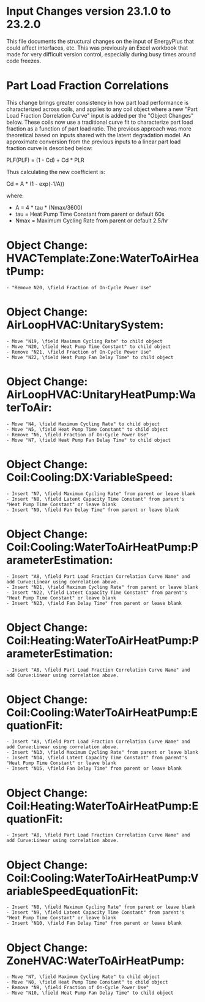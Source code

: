 Input Changes version 23.1.0 to 23.2.0
=============

This file documents the structural changes on the input of EnergyPlus that could affect interfaces, etc.
This was previously an Excel workbook that made for very difficult version control, especially during busy times around code freezes.

# Part Load Fraction Correlations

This change brings greater consistency in how part load performance is characterized across coils, and applies to any coil object where a new
"Part Load Fraction Correlation Curve" input is added per the "Object Changes" below. These coils now use a traditional
curve fit to characterize part load fraction as a function of part load ratio. The previous approach was more theoretical based on inputs
shared with the latent degradation model. An approximate conversion from the previous inputs to a linear part load fraction curve is described
below:

PLF(PLF) = (1 - Cd) + Cd * PLR

Thus calculating the new coefficient is:

Cd = A * (1 - exp(-1/A))

where:

- A = 4 * tau * (Nmax/3600)
- tau = Heat Pump Time Constant from parent or default 60s
- Nmax = Maximum Cycling Rate from parent or default 2.5/hr

# Object Change: HVACTemplate:Zone:WaterToAirHeatPump:
    - "Remove N20, \field Fraction of On-Cycle Power Use"

# Object Change: AirLoopHVAC:UnitarySystem:
    - Move "N19, \field Maximum Cycling Rate" to child object
    - Move "N20, \field Heat Pump Time Constant" to child object
    - Remove "N21, \field Fraction of On-Cycle Power Use"
    - Move "N22, \field Heat Pump Fan Delay Time" to child object

# Object Change: AirLoopHVAC:UnitaryHeatPump:WaterToAir:
    - Move "N4, \field Maximum Cycling Rate" to child object
    - Move "N5, \field Heat Pump Time Constant" to child object
    - Remove "N6, \field Fraction of On-Cycle Power Use"
    - Move "N7, \field Heat Pump Fan Delay Time" to child object

# Object Change: Coil:Cooling:DX:VariableSpeed:
    - Insert "N7, \field Maximum Cycling Rate" from parent or leave blank
    - Insert "N8, \field Latent Capacity Time Constant" from parent's "Heat Pump Time Constant" or leave blank
    - Insert "N9, \field Fan Delay Time" from parent or leave blank

# Object Change: Coil:Cooling:WaterToAirHeatPump:ParameterEstimation:
    - Insert "A8, \field Part Load Fraction Correlation Curve Name" and add Curve:Linear using correlation above.
    - Insert "N21, \field Maximum Cycling Rate" from parent or leave blank
    - Insert "N22, \field Latent Capacity Time Constant" from parent's "Heat Pump Time Constant" or leave blank
    - Insert "N23, \field Fan Delay Time" from parent or leave blank

# Object Change: Coil:Heating:WaterToAirHeatPump:ParameterEstimation:
    - Insert "A8, \field Part Load Fraction Correlation Curve Name" and add Curve:Linear using correlation above.

# Object Change: Coil:Cooling:WaterToAirHeatPump:EquationFit:
    - Insert "A9, \field Part Load Fraction Correlation Curve Name" and add Curve:Linear using correlation above.
    - Insert "N13, \field Maximum Cycling Rate" from parent or leave blank
    - Insert "N14, \field Latent Capacity Time Constant" from parent's "Heat Pump Time Constant" or leave blank
    - Insert "N15, \field Fan Delay Time" from parent or leave blank

# Object Change: Coil:Heating:WaterToAirHeatPump:EquationFit:
    - Insert "A8, \field Part Load Fraction Correlation Curve Name" and add Curve:Linear using correlation above.

# Object Change: Coil:Cooling:WaterToAirHeatPump:VariableSpeedEquationFit:
    - Insert "N8, \field Maximum Cycling Rate" from parent or leave blank
    - Insert "N9, \field Latent Capacity Time Constant" from parent's "Heat Pump Time Constant" or leave blank
    - Insert "N10, \field Fan Delay Time" from parent or leave blank

# Object Change: ZoneHVAC:WaterToAirHeatPump:
    - Move "N7, \field Maximum Cycling Rate" to child object
    - Move "N8, \field Heat Pump Time Constant" to child object
    - Remove "N9, \field Fraction of On-Cycle Power Use"
    - Move "N10, \field Heat Pump Fan Delay Time" to child object
